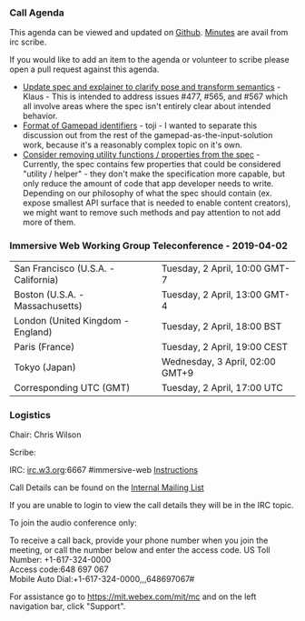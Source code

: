 ### Call Agenda

This agenda can be viewed and updated on [Github](https://github.com/immersive-web/administrivia/blob/master/meetings/wg/2019-04-02-Immersive_Web_Working_Group_Teleconference-agenda.md).
[Minutes](https://www.w3.org/2019/04/02-immersive-web-minutes.html) are avail from irc scribe.

If you would like to add an item to the agenda or volunteer to scribe please open a pull request against this agenda.

* [Update spec and explainer to clarify pose and transform semantics](https://github.com/immersive-web/webxr/pull/569) - Klaus  - This is intended to address issues #477, #565, and #567 which all involve areas where the spec isn't entirely clear about intended behavior.
* [Format of Gamepad identifiers](https://github.com/immersive-web/webxr/issues/550) - toji - I wanted to separate this discussion out from the rest of the gamepad-as-the-input-solution work, because it's a reasonably complex topic on it's own.
* [Consider removing utility functions / properties from the spec](https://github.com/immersive-web/webxr/issues/507) - Currently, the spec contains few properties that could be considered "utility / helper" - they don't make the specification more capable, but only reduce the amount of code that app developer needs to write. Depending on our philosophy of what the spec should contain (ex. expose smallest API surface that is needed to enable content creators), we might want to remove such methods and pay attention to not add more of them.

### Immersive Web Working Group Teleconference - 2019-04-02

<table>
<tr><td> San Francisco (U.S.A. - California) <td> Tuesday, 2 April, 10:00 GMT-7
<tr><td> Boston (U.S.A. - Massachusetts) <td> Tuesday, 2 April, 13:00 GMT-4
<tr><td> London (United Kingdom - England) <td> Tuesday, 2 April, 18:00 BST
<tr><td> Paris (France) <td> Tuesday, 2 April, 19:00 CEST
<tr><td> Tokyo (Japan) <td> Wednesday, 3 April, 02:00 GMT+9
<tr><td> Corresponding UTC (GMT) <td> Tuesday, 2 April, 17:00 UTC
</table>

### Logistics

Chair: Chris Wilson

Scribe:

IRC: [irc.w3.org](http://irc.w3.org/):6667 #immersive-web [Instructions](https://github.com/immersive-web/administrivia/blob/master/IRC.md)

Call Details can be found on the [Internal Mailing List](https://lists.w3.org/Archives/Member/internal-immersive-web/2019Feb/0002.html)

If you are unable to login to view the call details they will be in the IRC topic.

To join the audio conference only: 

To receive a call back, provide your phone number when you join the meeting, or call the number below and enter the access code.
US Toll Number: +1-617-324-0000  
Access code:648 697 067  
Mobile Auto Dial:+1-617-324-0000,,,648697067#

For assistance go to https://mit.webex.com/mit/mc  and on the left navigation bar, click "Support".
          
